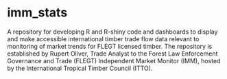 # imm_stats

A repository for developing R and R-shiny code and dashboards to display and make accessible international timber trade flow data  relevant to monitoring of market trends for FLEGT licensed timber. The repository is established by Rupert Oliver, Trade Analyst to the Forest Law Enforcement Governance and Trade (FLEGT) Independent Market Monitor (IMM), hosted by the International Tropical Timber Council (ITTO). 
